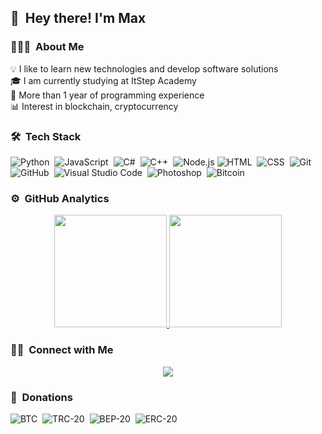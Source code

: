 ## 👋 &nbsp;Hey there! I'm Max

### 👨🏻‍💻 &nbsp;About Me

💡 I like to learn new technologies and develop software solutions \
🎓 I am currently studying at ItStep Academy \
🤝 More than 1 year of programming experience \
📊 Interest in blockchain, cryptocurrency

### 🛠 &nbsp;Tech Stack

![Python](https://img.shields.io/badge/-Python-05122A?style=flat&logo=python)&nbsp;
![JavaScript](https://img.shields.io/badge/-JavaScript-05122A?style=flat&logo=javascript)&nbsp;
![C#](https://img.shields.io/badge/-C%23-05122A?style=flat&logo=C-sharp&logoColor=A8B9CC)&nbsp;
![C++](https://img.shields.io/badge/-C++-05122A?style=flat&logo=C%2B%2B&logoColor=00599C)&nbsp;
![Node.js](https://img.shields.io/badge/-Node.js-05122A?style=flat&logo=node.js)&nbsp;![HTML](https://img.shields.io/badge/-HTML-05122A?style=flat&logo=HTML5)&nbsp;
![CSS](https://img.shields.io/badge/-CSS-05122A?style=flat&logo=CSS3&logoColor=1572B6)&nbsp;
![Git](https://img.shields.io/badge/-Git-05122A?style=flat&logo=git)&nbsp;
![GitHub](https://img.shields.io/badge/-GitHub-05122A?style=flat&logo=github)&nbsp;
![Visual Studio Code](https://img.shields.io/badge/-Visual%20Studio%20Code-05122A?style=flat&logo=visual-studio-code&logoColor=007ACC)&nbsp;
![Photoshop](https://img.shields.io/badge/-Photoshop-05122A?style=flat&logo=adobe-photoshop)&nbsp;
![Bitcoin](https://img.shields.io/badge/-Bitcoin-05122A?style=flat&logo=bitcoin&logoColor=A8B9CC)&nbsp;

### ⚙️ &nbsp;GitHub Analytics

<center>
  <a href="https://github.com/kopasxa">
  <img height="180em" src="https://github-readme-stats.vercel.app/api?username=kopasxa&show_icons=true&theme=dark&show_icons=true&include_all_commits=true&count_private=true"/>
  <img height="180em" src="https://github-readme-stats.vercel.app/api/top-langs/?username=kopasxa&theme=dark&layout=compact&langs_count=8&hide=php"/>
</a>
</center>

### 🤝🏻 &nbsp;Connect with Me

<center>
<a href="https://www.instagram.com/_mmaxxim/"><img src="https://img.shields.io/badge/-@_mmaxxim-E4405F?style=flat&logo=Instagram&logoColor=white"/></a>
</center>

### 💸 &nbsp;Donations
![BTC](https://img.shields.io/badge/btc-195AZ7WvZx1eu1ERoWvBroYKojf3orLgn1-orange)&nbsp;
![TRC-20](https://img.shields.io/badge/trc20-TLn6AQzzf5XdqY8aEUd6ybSbtZKEz1cDcJ-green)&nbsp;
![BEP-20](https://img.shields.io/badge/bep20-0x41d8be4dd508d599e036583d0f49004396f73e89-yellow)&nbsp;
![ERC-20](https://img.shields.io/badge/erc20-0x41d8be4dd508d599e036583d0f49004396f73e89-blue)&nbsp;
